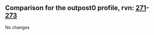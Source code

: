 ## Comparison for the outpost0 profile, rvn: [271](https://github.com/PRO100KatYT/FortniteProfileRevisions/tree/main/profiles/outpost0/271%20outpost0.json)-[273](https://github.com/PRO100KatYT/FortniteProfileRevisions/tree/main/profiles/outpost0/273%20outpost0.json)

No changes
